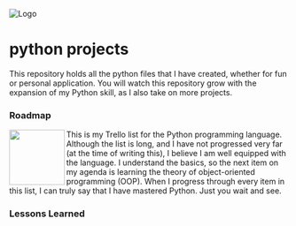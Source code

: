
![Logo](https://i.imgur.com/wpVaa7s.png)


# python projects

This repository holds all the python files that I have created, whether for fun or personal application. You will watch this repository grow with the expansion of my Python skill, as I also take on more projects.

### Roadmap

<img align="left" width="100" height="100" src="https://i.imgur.com/KhG7V9q.png">

This is my Trello list for the Python programming language. Although the list is long, and I have not progressed very far (at the time of writing this), I believe I am well equipped with the language. I understand the basics, so the next item on my agenda is learning the theory of object-oriented programming (OOP). When I progress through every item in this list, I can truly say that I have mastered Python. Just you wait and see.
### Lessons Learned



